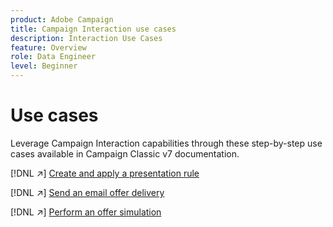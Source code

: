 ```yaml
---
product: Adobe Campaign
title: Campaign Interaction use cases
description: Interaction Use Cases
feature: Overview
role: Data Engineer
level: Beginner
---
```

# Use cases

Leverage Campaign Interaction capabilities through these step-by-step use cases available in Campaign Classic v7 documentation.

[!DNL :arrow_upper_right:] [Create and apply a presentation rule](https://experienceleague.adobe.com/docs/campaign-classic/using/managing-offers/case-study/presentation-rules.html)

[!DNL :arrow_upper_right:] [Send an email offer delivery](https://experienceleague.adobe.com/docs/campaign-classic/using/managing-offers/case-study/offers-on-an-outbound-channel.html)

[!DNL :arrow_upper_right:] [Perform an offer simulation](https://experienceleague.adobe.com/docs/campaign-classic/using/managing-offers/case-study/offers-on-an-outbound-channel.html)
